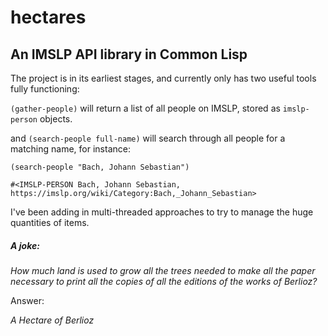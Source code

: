 # hectares
## An IMSLP API library in Common Lisp

The project is in its earliest stages, and currently only has two useful tools fully functioning:

```(gather-people)``` will return a list of all people on IMSLP, stored as ```imslp-person``` objects. 

and ```(search-people full-name)``` will search through all people for a matching name, for instance:

```(search-people "Bach, Johann Sebastian")```

```#<IMSLP-PERSON Bach, Johann Sebastian, https://imslp.org/wiki/Category:Bach,_Johann_Sebastian>```

I've been adding in multi-threaded approaches to try to manage the huge quantities of items.

##### A joke:

*How much land is used to grow all the trees needed to make all the paper necessary to print all the copies of all the editions of the works of Berlioz?*

Answer: 

*A Hectare of Berlioz*
